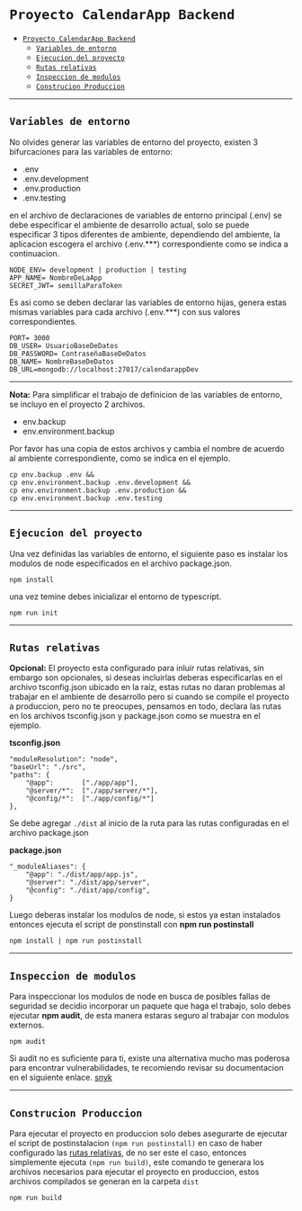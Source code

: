# `Proyecto CalendarApp Backend`

- [`Proyecto CalendarApp Backend`](#proyecto-calendarapp-backend)
  - [`Variables de entorno`](#variables-de-entorno)
  - [`Ejecucion del proyecto`](#ejecucion-del-proyecto)
  - [`Rutas relativas`](#rutas-relativas)
  - [`Inspeccion de modulos`](#inspeccion-de-modulos)
  - [`Construcion Produccion`](#construcion-produccion)
  


---

## `Variables de entorno`

No olvides generar las variables de entorno del proyecto, existen 3 bifurcaciones para las variables de entorno:

- .env
- .env.development
- .env.production
- .env.testing

en el archivo de declaraciones de variables de entorno principal (.env) se debe especificar el ambiente de desarrollo actual, solo se puede especificar 3 tipos diferentes de ambiente, dependiendo del ambiente, la aplicacion escogera el archivo (.env.***) correspondiente como se indica a continuacion.

```
NODE_ENV= development | production | testing
APP_NAME= NombreDeLaApp
SECRET_JWT= semillaParaToken
```



Es asi como se deben declarar las variables de entorno hijas, genera estas mismas variables para cada archivo (.env.***) con sus valores correspondientes.

```
PORT= 3000
DB_USER= UsuarioBaseDeDatos
DB_PASSWORD= ContraseñaBaseDeDatos
DB_NAME= NombreBaseDeDatos
DB_URL=mongodb://localhost:27017/calendarappDev
```
---

**Nota:** Para simplificar el trabajo de definicion de las variables de entorno, se incluyo en el proyecto 2 archivos.

- env.backup
- env.environment.backup

Por favor has una copia de estos archivos y cambia el nombre de acuerdo al ambiente correspondiente, como se indica en el ejemplo.

```
cp env.backup .env &&
cp env.environment.backup .env.development && 
cp env.environment.backup .env.production && 
cp env.environment.backup .env.testing
```
---
## `Ejecucion del proyecto`

Una vez definidas las variables de entorno, el siguiente paso es instalar los modulos de node especificados en el archivo package.json.
```
npm install 
```

una vez temine debes inicializar el entorno de typescript.


```
npm run init
```

---
## `Rutas relativas`

**Opcional:**
El proyecto esta configurado para inluir rutas relativas, sin embargo son opcionales, si deseas incluirlas deberas especificarlas en el archivo tsconfig.json ubicado en la raíz, estas rutas no daran problemas al trabajar en el ambiente de desarrollo pero si cuando se compile el proyecto a produccion, pero no te preocupes, pensamos en todo, declara las rutas en los archivos tsconfig.json y package.json como se muestra en el ejemplo.

**tsconfig.json**

```
"moduleResolution": "node", 
"baseUrl": "./src",
"paths": {
    "@app":       ["./app/app"],
    "@server/*":  ["./app/server/*"],
    "@config/*":  ["./app/config/*"]
}, 
```

Se debe agregar `./dist` al inicio de la ruta para las rutas configuradas en el archivo package.json

**package.json**

```
"_moduleAliases": {
    "@app": "./dist/app/app.js",
    "@server": "./dist/app/server",
    "@config": "./dist/app/config",
}
```


Luego deberas instalar los modulos de node, si estos ya estan instalados entonces ejecuta el script de ponstinstall con **npm run postinstall**

```
npm install | npm run postinstall
```
---

## `Inspeccion de modulos`

Para inspeccionar los modulos de node en busca de posibles fallas de seguridad se decidio incorporar un paquete que haga el trabajo, solo debes ejecutar **npm audit**, de esta manera estaras seguro al trabajar con modulos externos.

```
npm audit
```

Si audit no es suficiente para ti, existe una alternativa mucho mas poderosa para encontrar vulnerabilidades, te recomiendo revisar su documentacion en el siguiente enlace. [snyk](https://www.npmjs.com/package/snyk)

---
## `Construcion Produccion`

Para ejecutar el proyecto en produccion solo debes asegurarte de ejecutar el script de postinstalacion `(npm run postinstall)` en caso de haber configurado las [rutas relativas](#rutas-relativas), de no ser este el caso, entonces simplemente ejecuta `(npm run build)`, este comando te generara los archivos necesarios para ejecutar el proyecto en produccion, estos archivos compilados se generan en la carpeta `dist`


```
npm run build
```
